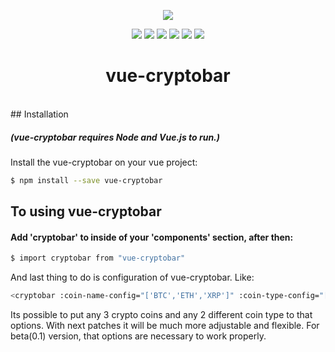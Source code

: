 
<p align="center">
<img src="https://user-images.githubusercontent.com/39852038/49454475-47989e80-f7f6-11e8-8f66-6305ffec0dcb.gif"/>
</p>

<p align="center">
  <img src="https://travis-ci.com/onurrozkaan/vue-cryptobar.svg"/>
  <img src="https://badge.fury.io/js/vue-cryptobar.svg"/>
  <img src="https://img.shields.io/badge/node%20version-8.4.0-blue.svg"/>
  <img src="https://img.shields.io/github/stars/onurrozkaan/vue-cryptobar.svg"/>
  <img src="https://img.shields.io/github/issues/onurrozkaan/vue-cryptobar.svg"/>
  <img src="https://img.shields.io/github/license/onurrozkaan/vue-cryptobar.svg"/>
</p>
<h1 align="center"> vue-cryptobar </h1>
<br>
## Installation

##### (vue-cryptobar requires Node and Vue.js to run.)

Install the vue-cryptobar on your vue project:

```sh
$ npm install --save vue-cryptobar
```

## To using vue-cryptobar

#### Add 'cryptobar' to inside of your 'components' section, after then:
```sh
$ import cryptobar from "vue-cryptobar"
```
And last thing to do is configuration of vue-cryptobar. Like:

```sh
<cryptobar :coin-name-config="['BTC','ETH','XRP']" :coin-type-config="['USD', 'TRY']"/>
```
Its possible to put any 3 crypto coins and any 2 different coin type to that options. With next patches it will be much more adjustable and flexible. For beta(0.1) version, that options are necessary to work properly.
